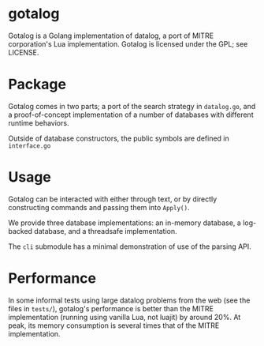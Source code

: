 # gotalog
Gotalog is a Golang implementation of datalog, a port of MITRE corporation's Lua implementation.
Gotalog is licensed under the GPL; see LICENSE.

# Package
Gotalog comes in two parts; a port of the search strategy in `datalog.go`, and a proof-of-concept 
implementation of a number of databases with different runtime behaviors.

Outside of database constructors, the public symbols are defined in `interface.go`

# Usage

Gotalog can be interacted with either through text, or by directly constructing commands
and passing them into `Apply()`. 

We provide three database implementations: an in-memory database, a log-backed database,
and a threadsafe implementation.

The `cli` submodule has a minimal demonstration of use of the parsing API.

# Performance

In some informal tests using large datalog problems from the web (see the files in `tests/`),
gotalog's performance is better than the MITRE implementation (running using vanilla Lua, not luajit)
by around 20%. At peak, its memory consumption is several times that of the MITRE implementation.
